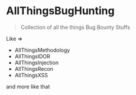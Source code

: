 # AllThingsBugHunting

> Collection of all  the things Bug Bounty Stuffs

Like =>

* AllThingsMethodology
* AllThingsIDOR
* AllThingsInjection
* AllThingsRecon
* AllThingsXSS


and more like that
